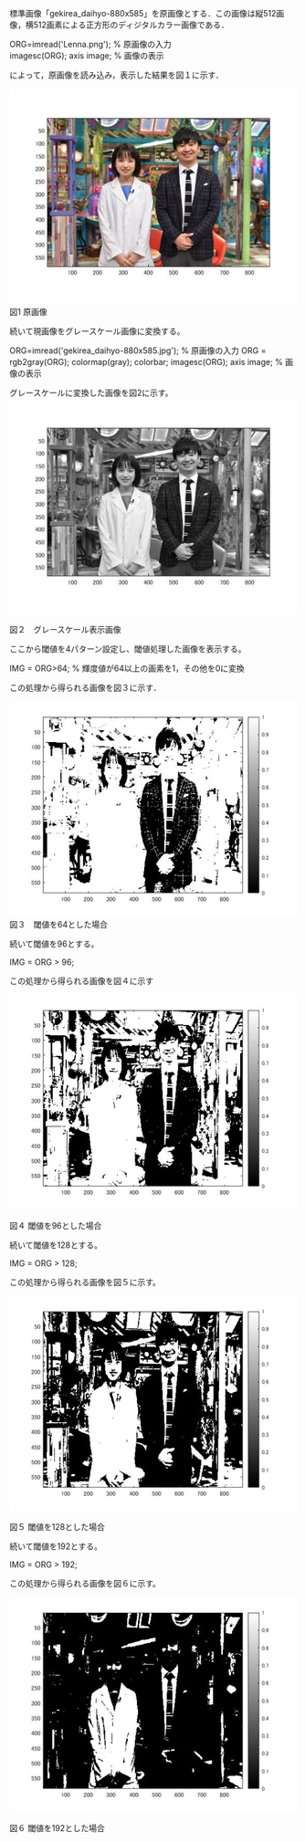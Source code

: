 
標準画像「gekirea_daihyo-880x585」を原画像とする．この画像は縦512画像，横512画素による正方形のディジタルカラー画像である．

ORG=imread('Lenna.png'); % 原画像の入力  
imagesc(ORG); axis image; % 画像の表示

によって，原画像を読み込み，表示した結果を図１に示す．

![原画像](https://github.com/SakumaTomohiro/lecture_image_processing/blob/master/image/gekirea1.jpg)  
図1 原画像

続いて現画像をグレースケール画像に変換する。

ORG=imread('gekirea_daihyo-880x585.jpg'); % 原画像の入力
ORG = rgb2gray(ORG); colormap(gray); colorbar;
imagesc(ORG); axis image; % 画像の表示

グレースケールに変換した画像を図2に示す。
![原画像](https://github.com/SakumaTomohiro/lecture_image_processing/blob/master/image/gekirea20.jpg) 

図２　グレースケール表示画像

ここから閾値を4パターン設定し、閾値処理した画像を表示する。

IMG = ORG>64; % 輝度値が64以上の画素を1，その他を0に変換

この処理から得られる画像を図３に示す．

![原画像](https://github.com/SakumaTomohiro/lecture_image_processing/blob/master/image/03md01.jpg)  
図３　閾値を64とした場合

続いて閾値を96とする。

IMG = ORG > 96;

この処理から得られる画像を図４に示す

![原画像](https://github.com/SakumaTomohiro/lecture_image_processing/blob/master/image/03md02.jpg)  

図４ 閾値を96とした場合

続いて閾値を128とする。

IMG = ORG > 128;

この処理から得られる画像を図５に示す。

![原画像](https://github.com/SakumaTomohiro/lecture_image_processing/blob/master/image/03md03.jpg)  

図５ 閾値を128とした場合

続いて閾値を192とする。

IMG = ORG > 192;


この処理から得られる画像を図６に示す。

![原画像](https://github.com/SakumaTomohiro/lecture_image_processing/blob/master/image/03md04.jpg) 

図６ 閾値を192とした場合
